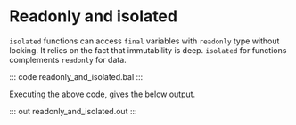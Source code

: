 # Readonly and isolated

`isolated` functions can access `final` variables with `readonly` type without locking. It relies on the fact that
immutability is deep. `isolated` for functions complements `readonly` for data.

::: code readonly_and_isolated.bal :::

Executing the above code, gives the below output.

::: out readonly_and_isolated.out :::